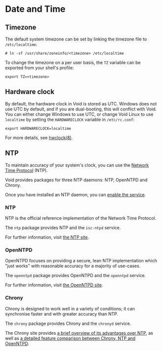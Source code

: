 # Date and Time

## Timezone

The default system timezone can be set by linking the timezone file to
`/etc/localtime`:

```
# ln -sf /usr/share/zoneinfo/<timezone> /etc/localtime
```

To change the timezone on a per user basis, the `TZ` variable can be exported
from your shell's profile:

```
export TZ=<timezone>
```

## Hardware clock

By default, the hardware clock in Void is stored as UTC. Windows does not use
UTC by default, and if you are dual-booting, this will conflict with Void. You
can either change Windows to use UTC, or change Void Linux to use `localtime` by
setting the `HARDWARECLOCK` variable in `/etc/rc.conf`:

```
export HARDWARECLOCK=localtime
```

For more details, see [hwclock(8)](https://man.voidlinux.org/hwclock.8).

## NTP

To maintain accuracy of your system's clock, you can use the [Network Time
Protocol](https://en.wikipedia.org/wiki/Network_Time_Protocol) (NTP).

Void provides packages for three NTP daemons: NTP, OpenNTPD and Chrony.

Once you have installed an NTP daemon, you can [enable the
service](../runit/managing.md).

### NTP

NTP is the official reference implementation of the Network Time Protocol.

The `ntp` package provides NTP and the `isc-ntpd` service.

For further information, visit [the NTP site](http://www.ntp.org/).

### OpenNTPD

OpenNTPD focuses on providing a secure, lean NTP implementation which "just
works" with reasonable accuracy for a majority of use-cases.

The `openntpd` package provides OpenNTPD and the `openntpd` service.

For further information, visit [the OpenNTPD site](http://www.openntpd.org/).

### Chrony

Chrony is designed to work well in a variety of conditions; it can synchronise
faster and with greater accuracy than NTP.

The `chrony` package provides Chrony and the `chronyd` service.

The Chrony site provides [a brief overview of its advantages over
NTP](https://chrony.tuxfamily.org/faq.html#_how_does_code_chrony_code_compare_to_code_ntpd_code),
as well as [a detailed feature comparison between Chrony, NTP and
OpenNTPD](https://chrony.tuxfamily.org/comparison.html).
